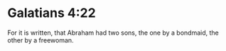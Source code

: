 # Galatians 4:22

For it is written, that Abraham had two sons, the one by a bondmaid, the other by a freewoman.
